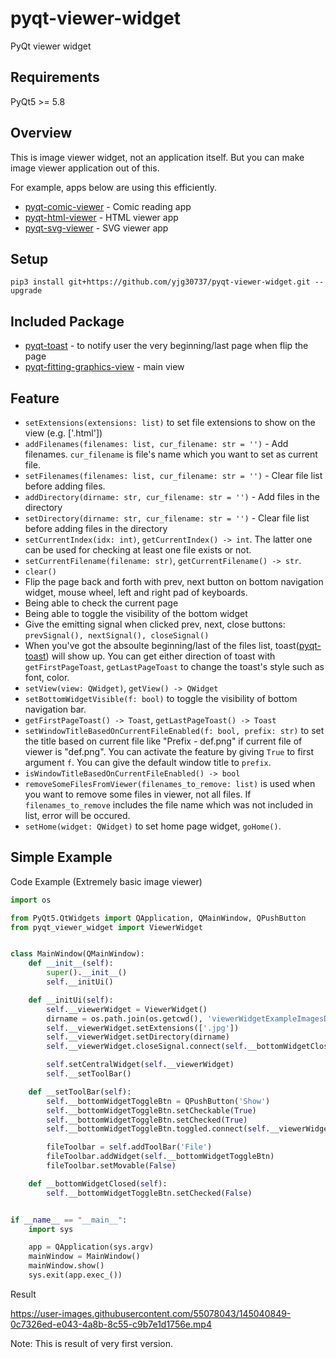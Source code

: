 # pyqt-viewer-widget
PyQt viewer widget

## Requirements
PyQt5 >= 5.8

## Overview
This is image viewer widget, not an application itself. But you can make image viewer application out of this.

For example, apps below are using this efficiently.

* <a href="https://github.com/yjg30737/pyqt-comic-viewer.git">pyqt-comic-viewer</a> - Comic reading app 
* <a href="https://github.com/yjg30737/pyqt-html-viewer.git">pyqt-html-viewer</a> - HTML viewer app
* <a href="https://github.com/yjg30737/pyqt-svg-viewer.git">pyqt-svg-viewer</a> - SVG viewer app

## Setup
```pip3 install git+https://github.com/yjg30737/pyqt-viewer-widget.git --upgrade```

## Included Package
* <a href="https://github.com/yjg30737/pyqt-toast.git">pyqt-toast</a> - to notify user the very beginning/last page when flip the page
* <a href="https://github.com/yjg30737/pyqt-fitting-graphics-view.git">pyqt-fitting-graphics-view</a> - main view

## Feature
* `setExtensions(extensions: list)` to set file extensions to show on the view (e.g. ['.html'])
* `addFilenames(filenames: list, cur_filename: str = '')` - Add filenames. ```cur_filename``` is file's name which you want to set as current file.
* `setFilenames(filenames: list, cur_filename: str = '')` - Clear file list before adding files.
* `addDirectory(dirname: str, cur_filename: str = '')` - Add files in the directory
* `setDirectory(dirname: str, cur_filename: str = '')` - Clear file list before adding files in the directory
* `setCurrentIndex(idx: int)`, `getCurrentIndex() -> int`. The latter one can be used for checking at least one file exists or not.
* `setCurrentFilename(filename: str)`, `getCurrentFilename() -> str`.
* `clear()`
* Flip the page back and forth with prev, next button on bottom navigation widget, mouse wheel, left and right pad of keyboards.
* Being able to check the current page
* Being able to toggle the visibility of the bottom widget
* Give the emitting signal when clicked prev, next, close buttons: ```prevSignal(), nextSignal(), closeSignal()```
* When you've got the absoulte beginning/last of the files list, toast(<a href="https://github.com/yjg30737/pyqt-toast.git">pyqt-toast</a>) will show up. You can get either direction of toast with ```getFirstPageToast```, ```getLastPageToast``` to change the toast's style such as font, color.
* `setView(view: QWidget)`, `getView() -> QWidget`
* `setBottomWidgetVisible(f: bool)` to toggle the visibility of bottom navigation bar. 
* `getFirstPageToast() -> Toast`, `getLastPageToast() -> Toast`
* `setWindowTitleBasedOnCurrentFileEnabled(f: bool, prefix: str)` to set the title based on current file like "Prefix - def.png" if current file of viewer is "def.png". You can activate the feature by giving `True` to first argument `f`. You can give the default window title to `prefix`.
* `isWindowTitleBasedOnCurrentFileEnabled() -> bool`
* `removeSomeFilesFromViewer(filenames_to_remove: list)` is used when you want to remove some files in viewer, not all files. If `filenames_to_remove` includes the file name which was not included in list, error will be occured.
* `setHome(widget: QWidget)` to set home page widget, `goHome()`.

## Simple Example
Code Example (Extremely basic image viewer)
```python
import os

from PyQt5.QtWidgets import QApplication, QMainWindow, QPushButton
from pyqt_viewer_widget import ViewerWidget


class MainWindow(QMainWindow):
    def __init__(self):
        super().__init__()
        self.__initUi()

    def __initUi(self):
        self.__viewerWidget = ViewerWidget()
        dirname = os.path.join(os.getcwd(), 'viewerWidgetExampleImagesDir')
        self.__viewerWidget.setExtensions(['.jpg'])
        self.__viewerWidget.setDirectory(dirname)
        self.__viewerWidget.closeSignal.connect(self.__bottomWidgetClosed)

        self.setCentralWidget(self.__viewerWidget)
        self.__setToolBar()

    def __setToolBar(self):
        self.__bottomWidgetToggleBtn = QPushButton('Show')
        self.__bottomWidgetToggleBtn.setCheckable(True)
        self.__bottomWidgetToggleBtn.setChecked(True)
        self.__bottomWidgetToggleBtn.toggled.connect(self.__viewerWidget.setBottomWidgetVisible)

        fileToolbar = self.addToolBar('File')
        fileToolbar.addWidget(self.__bottomWidgetToggleBtn)
        fileToolbar.setMovable(False)

    def __bottomWidgetClosed(self):
        self.__bottomWidgetToggleBtn.setChecked(False)


if __name__ == "__main__":
    import sys

    app = QApplication(sys.argv)
    mainWindow = MainWindow()
    mainWindow.show()
    sys.exit(app.exec_())
```

Result

https://user-images.githubusercontent.com/55078043/145040849-0c7326ed-e043-4a8b-8c55-c9b7e1d1756e.mp4

Note: This is result of very first version.
